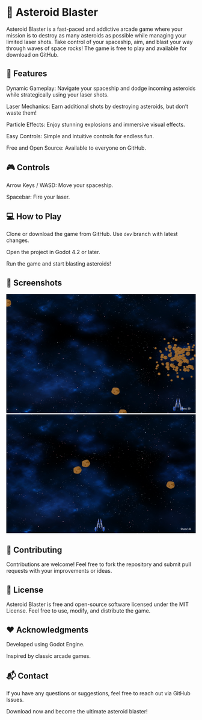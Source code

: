 # 🚀 Asteroid Blaster

Asteroid Blaster is a fast-paced and addictive arcade game where your mission is to destroy as many asteroids as possible while managing your limited laser shots. Take control of your spaceship, aim, and blast your way through waves of space rocks! The game is free to play and available for download on GitHub.

## 🌟 Features

Dynamic Gameplay: Navigate your spaceship and dodge incoming asteroids while strategically using your laser shots.

Laser Mechanics: Earn additional shots by destroying asteroids, but don’t waste them!

Particle Effects: Enjoy stunning explosions and immersive visual effects.

Easy Controls: Simple and intuitive controls for endless fun.

Free and Open Source: Available to everyone on GitHub.

## 🎮 Controls

Arrow Keys / WASD: Move your spaceship.

Spacebar: Fire your laser.

## 💻 How to Play

Clone or download the game from GitHub. Use ``dev`` branch with latest changes.

Open the project in Godot 4.2 or later.

Run the game and start blasting asteroids!

## 📸 Screenshots
![Screenshot_1.png](screenshots%2FScreenshot_1.png) ![Screenshot_2.png](screenshots%2FScreenshot_2.png)

## 🤝 Contributing

Contributions are welcome! Feel free to fork the repository and submit pull requests with your improvements or ideas.

## 📜 License

Asteroid Blaster is free and open-source software licensed under the MIT License. Feel free to use, modify, and distribute the game.

## ❤️ Acknowledgments

Developed using Godot Engine.

Inspired by classic arcade games.

## 📬 Contact

If you have any questions or suggestions, feel free to reach out via GitHub Issues.

Download now and become the ultimate asteroid blaster!
